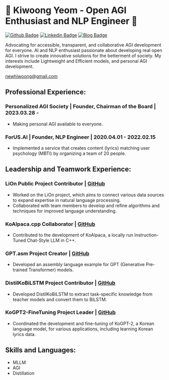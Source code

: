 # 👋 Kiwoong Yeom - Open AGI Enthusiast and NLP Engineer 👋

[![Github Badge](https://img.shields.io/badge/-Github-000?style=flat-square&logo=Github&logoColor=white&link=https://github.com/gyunggyung)](https://github.com/gyunggyung)
[![Linkedin Badge](https://img.shields.io/badge/-LinkedIn-blue?style=flat-square&logo=Linkedin&logoColor=white&link=https://www.linkedin.com/in/yunho0130/)](https://www.linkedin.com/in/kiwoong-yeom-9908b21b1) 
[![Blog Badge](https://img.shields.io/badge/-Blog-orange?style=flat-square&link=http://maengdev.blog.com/)](https://hipgyung.tistory.com/)

Advocating for accessible, transparent, and collaborative AGI development for everyone. AI and NLP enthusiast passionate about developing real open AGI. I strive to create innovative solutions for the betterment of society. My interests include Lightweight and Efficient models, and personal AGI development.

newhiwoong@gmail.com

## Professional Experience:
### Personalized AGI Society | Founder, Chairman of the Board | 2023.03.28 -
-	Making personal AGI available to everyone.

### ForUS.AI | Founder, NLP Engineer | 2020.04.01 - 2022.02.15
-	Implemented a service that creates content (lyrics) matching user psychology (MBTI) by organizing a team of 20 people.

## Leadership and Teamwork Experience:
### LiOn Public Project Contributor | [GitHub](https://github.com/gyunggyung/LiOn)
-	Worked on the LiOn project, which aims to connect various data sources to expand expertise in natural language processing.
-	Collaborated with team members to develop and refine algorithms and techniques for improved language understanding.

### KoAlpaca.cpp Collaborator | [GitHub](https://github.com/gyunggyung/KoAlpaca.cpp)
-	Contributed to the development of KoAlpaca, a locally run Instruction-Tuned Chat-Style LLM in C++.

### GPT.asm Project Creator | [GitHub](https://github.com/gyunggyung/GPT.asm)
-	Developed an assembly language example for GPT (Generative Pre-trained Transformer) models.

### DistilKoBiLSTM Project Contributor | [GitHub](https://github.com/gyunggyung/DistilKoBiLSTM)
- Developed DistilKoBiLSTM to extract task-specific knowledge from teacher models and convert them to BiLSTM.

### KoGPT2-FineTuning Project Leader | [GitHub ](https://github.com/gyunggyung/KoGPT2-FineTuning)
-	Coordinated the development and fine-tuning of KoGPT-2, a Korean language model, for various applications, including learning Korean lyrics data.

## Skills and Languages:
- MLLM
- AGI
- Distillation
